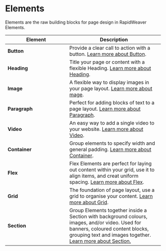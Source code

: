 # Elements

Elements are the raw building blocks for page design in RapidWeaver Elements.

<table><thead><tr><th width="184">Element</th><th>Description</th></tr></thead><tbody><tr><td><strong>Button</strong></td><td>Provide a clear call to action with a button. <a href="atom-pack/button.md">Learn more about Button</a>.</td></tr><tr><td><strong>Heading</strong></td><td>Title your page or content with a flexible Heading. <a href="atom-pack/heading.md">Learn more about Heading</a>.</td></tr><tr><td><strong>Image</strong></td><td>A flexible way to display images in your page layout. <a href="atom-pack/image.md">Learn more about mage</a>.</td></tr><tr><td><strong>Paragraph</strong></td><td>Perfect for adding blocks of text to a page layout. <a href="atom-pack/paragraph.md">Learn more about Paragraph</a>.</td></tr><tr><td><strong>Video</strong></td><td>An easy way to add a single video to your website. <a href="atom-pack/video.md">Learn more about Video</a>.</td></tr><tr><td><strong>Container</strong></td><td>Group elements to specify width and general padding. <a href="atom-pack/container.md">Learn more about Container</a>.</td></tr><tr><td><strong>Flex</strong></td><td>Flex Elements are perfect for laying out content within your grid, use it to align items, and creat uniform spacing. <a href="atom-pack/flex.md">Learn more about Flex</a>.</td></tr><tr><td><strong>Grid</strong></td><td>The foundation of page layout, use a grid to organise your content. <a href="atom-pack/grid.md">Learn more about Grid</a>.</td></tr><tr><td><strong>Section</strong></td><td>Group Elements together inside a Section with background colours, images, and/or video. Used for banners, coloured content blocks, grouping text and images together. <a href="atom-pack/section.md">Learn more</a><a href="atom-pack/section.md"> about Section.</a></td></tr></tbody></table>

